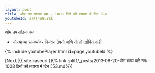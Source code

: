 ```yaml
---
layout: post
title: ओम उप सांठया नमः - 1008 दिनों की तपस्या में दिन 554
youtubeId: aaRl4n8uYsk
---
```

 
 
 ओम उप सांठया नमः  
 
 -  जो त्याच्या सामर्थ्यावर नियंत्रण ठेवतो आणि तो तो दर्शवित नाही 
 
  
 
  
 
 
 
 
 
 


{% include youtubePlayer.html id=page.youtubeId %}
 
[Next]({{ site.baseurl }}{% link  split1/_posts/2013-08-20-ओम बाळा वाटे नमः - 1008 दिनों की तपस्या में दिन 553.md%})
 
